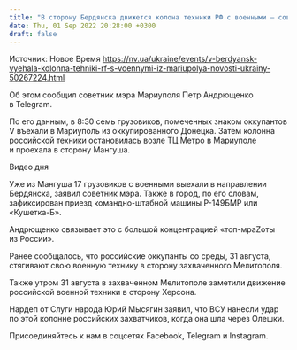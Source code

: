 ```yaml
---
title: "В сторону Бердянска движется колона техники РФ с военными — советник мэра Мариуполя"
date: Thu, 01 Sep 2022 20:28:00 +0300
draft: false
---
```

Источник: Новое Время https://nv.ua/ukraine/events/v-berdyansk-vyehala-kolonna-tehniki-rf-s-voennymi-iz-mariupolya-novosti-ukrainy-50267224.html


Об этом сообщил советник мэра Мариуполя Петр Андрющенко в Telegram.

По его данным, в 8:30 семь грузовиков, помеченных знаком оккупантов V въехали в Мариуполь из оккупированного Донецка. Затем колонна российской техники остановилась возле ТЦ Метро в Мариуполе и проехала в сторону Мангуша.

 Видео дня   

Уже из Мангуша 17 грузовиков с военными выехали в направлении Бердянска, заявил советник мэра. Также в город, по его словам, зафиксирован приезд командно-штабной машины Р-149БМР или «Кушетка-Б».



Андрющенко связывает это с большой концентрацией «топ-мраZоты из России».

 Ранее сообщалось, что российские оккупанты со среды, 31 августа, стягивают свою военную технику в сторону захваченного Мелитополя.

 Также утром 31 августа в захваченном Мелитополе заметили движение российской военной техники в сторону Херсона.

 Нардеп от Слуги народа Юрий Мысягин заявил, что ВСУ нанесли удар по этой колонне российских захватчиков, когда она шла через Олешки.

Присоединяйтесь к нам в соцсетях Facebook, Telegram и Instagram.
